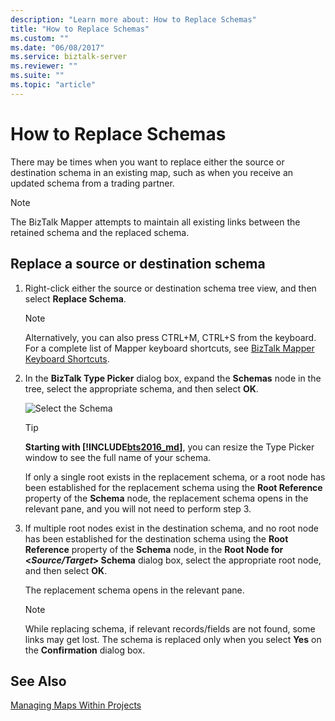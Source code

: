 ```yaml
---
description: "Learn more about: How to Replace Schemas"
title: "How to Replace Schemas"
ms.custom: ""
ms.date: "06/08/2017"
ms.service: biztalk-server
ms.reviewer: ""
ms.suite: ""
ms.topic: "article"
---
```

# How to Replace Schemas
There may be times when you want to replace either the source or destination schema in an existing map, such as when you receive an updated schema from a trading partner.  
  
> [!NOTE]
>  The BizTalk Mapper attempts to maintain all existing links between the retained schema and the replaced schema.  
  
## Replace a source or destination schema  
  
1. Right-click either the source or destination schema tree view, and then select **Replace Schema**.  
  
   > [!NOTE]
   >  Alternatively, you can also press CTRL+M, CTRL+S from the keyboard. For a complete list of Mapper keyboard shortcuts, see [BizTalk Mapper Keyboard Shortcuts](../core/biztalk-mapper-keyboard-shortcuts.md).  
  
2. In the **BizTalk Type Picker** dialog box, expand the **Schemas** node in the tree, select the appropriate schema, and then select **OK**.  
  
    ![Select the Schema](../core/media/biztalk-typepicker.gif "BizTalk_TypePicker")  

   > [!TIP]
   > **Starting with [!INCLUDE[bts2016_md](../includes/bts2016-md.md)]**, you can resize the Type Picker window to see the full name of your schema.
      
    If only a single root exists in the replacement schema, or a root node has been established for the replacement schema using the **Root Reference** property of the **Schema** node, the replacement schema opens in the relevant pane, and you will not need to perform step 3.  
  
3. If multiple root nodes exist in the destination schema, and no root node has been established for the destination schema using the **Root Reference** property of the **Schema** node, in the **Root Node for \<*Source/Target*\> Schema** dialog box, select the appropriate root node, and then select **OK**.  
  
    The replacement schema opens in the relevant pane.  
  
   > [!NOTE]
   >  While replacing schema, if relevant records/fields are not found, some links may get lost. The schema is replaced only when you select **Yes** on the **Confirmation**  dialog box.  
  
## See Also  
 [Managing Maps Within Projects](../core/managing-maps-within-projects.md)
